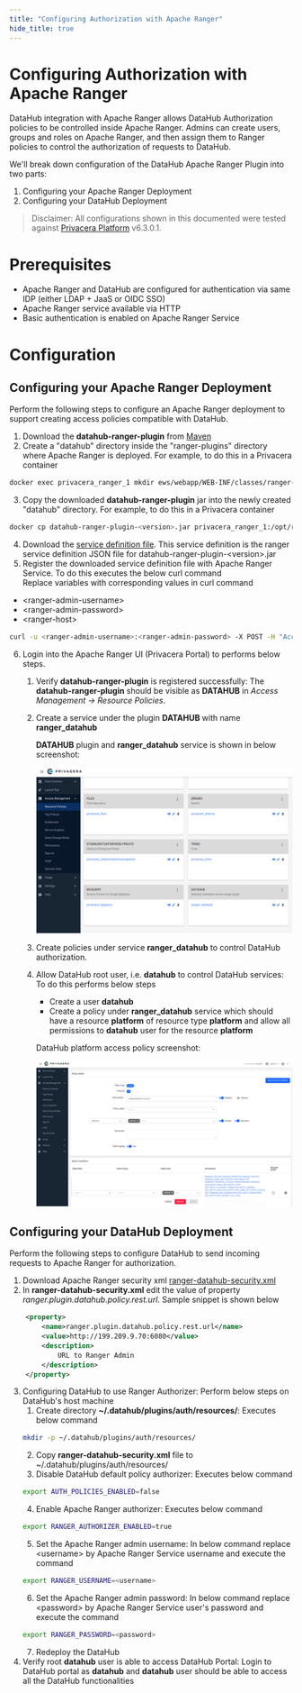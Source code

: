 ```yaml
---
title: "Configuring Authorization with Apache Ranger"
hide_title: true
---
```

# Configuring Authorization with Apache Ranger
DataHub integration with Apache Ranger allows DataHub Authorization policies to be controlled inside Apache Ranger.
Admins can create users, groups and roles on Apache Ranger, and then assign them to Ranger policies to control the authorization of requests to DataHub.

We'll break down configuration of the DataHub Apache Ranger Plugin into two parts:

1. Configuring your Apache Ranger Deployment
2. Configuring your DataHub Deployment

> Disclaimer: All configurations shown in this documented were tested against [Privacera Platform](https://privacera.com/) v6.3.0.1.

# Prerequisites 
- Apache Ranger and DataHub are configured for authentication via same IDP (either LDAP + JaaS or OIDC SSO)
- Apache Ranger service available via HTTP
- Basic authentication is enabled on Apache Ranger Service

# Configuration 

## Configuring your Apache Ranger Deployment

Perform the following steps to configure an Apache Ranger deployment to support creating access policies compatible with DataHub. 

1. Download the **datahub-ranger-plugin** from [Maven](https://mvnrepository.com/artifact/io.acryl/datahub-ranger-plugin)
2. Create a "datahub" directory inside the "ranger-plugins" directory where Apache Ranger is deployed. For example, to do this in a Privacera container
```bash
docker exec privacera_ranger_1 mkdir ews/webapp/WEB-INF/classes/ranger-plugins/datahub
```
3. Copy the downloaded **datahub-ranger-plugin** jar into the newly created "datahub" directory. For example, to do this in a Privacera container
```bash 
docker cp datahub-ranger-plugin-<version>.jar privacera_ranger_1:/opt/ranger/ranger-2.1.0-admin/ews/webapp/WEB-INF/classes/ranger-plugins/datahub/
```
4. Download the [service definition file](../datahub-ranger-plugin/conf/servicedef.json). This service definition is the ranger service definition JSON file for datahub-ranger-plugin-<version\>.jar
5. Register the downloaded service definition file with Apache Ranger Service. To do this executes the below curl command <br /> 
Replace variables with corresponding values in curl command
- <ranger-admin-username\>
- <ranger-admin-password\>
- <ranger-host\>
```bash 
curl -u <ranger-admin-username>:<ranger-admin-password> -X POST -H "Accept: application/json" -H "Content-Type: application/json" --data @servicedef.json http://<ranger-host>:6080/service/public/v2/api/servicedef
```
6. Login into the Apache Ranger UI (Privacera Portal) to performs below steps. 
   1. Verify **datahub-ranger-plugin** is registered successfully: The  **datahub-ranger-plugin** should be visible as **DATAHUB**  in  *Access Management -> Resource Policies*. 
   2. Create a service under the plugin **DATAHUB** with name **ranger_datahub**

      **DATAHUB** plugin and **ranger_datahub** service is shown in below screenshot: <br/>
      
      ![Privacera Portal DATAHUB screenshot](./doc-images/datahub-plugin.png)

   3. Create policies under service **ranger_datahub** to control DataHub authorization.
   4. Allow DataHub root user, i.e. **datahub** to control DataHub services: To do this performs below steps
      - Create a user  **datahub**
      - Create a policy under **ranger_datahub** service which should have a resource  **platform**  of resource type  **platform**  and allow all permissions to  **datahub**  user for the resource  **platform**
      
      DataHub platform access policy screenshot: <br/>
      
      ![Privacera Portal DATAHUB screenshot](./doc-images/datahub-platform-access-policy.png)


## Configuring your DataHub Deployment

Perform the following steps to configure DataHub to send incoming requests to Apache Ranger for authorization.

1. Download Apache Ranger security xml [ranger-datahub-security.xml](../datahub-ranger-plugin/conf/ranger-datahub-security.xml)
2. In  **ranger-datahub-security.xml**  edit the value of property  *ranger.plugin.datahub.policy.rest.url*. Sample snippet is shown below
```xml
    <property>
        <name>ranger.plugin.datahub.policy.rest.url</name>
        <value>http://199.209.9.70:6080</value>
        <description>
            URL to Ranger Admin
        </description>
    </property>

```
3. Configuring DataHub to use Ranger Authorizer: Perform below steps on DataHub's host machine
   1. Create directory **~/.datahub/plugins/auth/resources/**: Executes below command
   ```bash
   mkdir -p ~/.datahub/plugins/auth/resources/
   ```
   2. Copy **ranger-datahub-security.xml** file to ~/.datahub/plugins/auth/resources/ 
   3. Disable DataHub default policy authorizer: Executes below command 
   ```bash
   export AUTH_POLICIES_ENABLED=false
   ```
   4. Enable Apache Ranger authorizer: Executes below command 
   ```bash
   export RANGER_AUTHORIZER_ENABLED=true 
   ```
   5. Set the Apache Ranger admin username: In below command replace <username\> by Apache Ranger Service username and execute the command
   ```bash
   export RANGER_USERNAME=<username>
   ```
   6. Set the Apache Ranger admin password: In below command replace <password\> by Apache Ranger Service user's password and execute the command 
   ```bash
   export RANGER_PASSWORD=<password>
   ```
   7. Redeploy the DataHub
4. Verify root **datahub** user is able to access DataHub Portal: Login to DataHub portal as **datahub** and **datahub** user should be able to access all the DataHub functionalities
